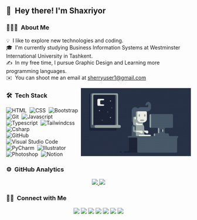 <h2>🖖 &nbsp;Hey there! I'm Shaxriyor</h2>

<!-- ## 👋 &nbsp;Hey there! I'm Shaxriyor -->

### 👨🏻‍💻 &nbsp;About Me

💡 &nbsp;I like to explore new technologies and coding.\
🎓 &nbsp;I'm currently studying Business Information Systems at Westminster International University in Tashkent.\
✍️ &nbsp;In my free time, I pursue Graphic Design and Learning more programming languages.\
✉️ &nbsp;You can shoot me an email at sherryuser1@gmail.com

<img alt="Night Coding" src="https://raw.githubusercontent.com/AVS1508/AVS1508/master/assets/Night-Coding.gif" align="right"/>

### 🛠 &nbsp;Tech Stack

![HTML](https://img.shields.io/badge/-HTML-05122A?style=flat&logo=HTML5)&nbsp;
![CSS](https://img.shields.io/badge/-CSS-05122A?style=flat&logo=CSS3&logoColor=1572B6)&nbsp;
![Bootstrap](https://img.shields.io/badge/-Bootstrap-05122A?style=flat&logo=bootstrap&logoColor=563D7C)&nbsp;
![Git](https://img.shields.io/badge/-Git-05122A?style=flat&logo=git)&nbsp;
![Javascript](https://img.shields.io/badge/-JavaScript-05122A?style=flat&logo=javascript)&nbsp;
![Typescript](https://img.shields.io/badge/-TypeScript-05122A?style=flat&logo=typescript)&nbsp;
![Tailwindcss](https://img.shields.io/badge/-Tailwind%20CSS-05122A?style=flat&logo=tailwindcss)&nbsp;
![Csharp](https://img.shields.io/badge/-C%20Sharp-05122A?style=flat&logo=csharp)\
![GitHub](https://img.shields.io/badge/-GitHub-05122A?style=flat&logo=github)&nbsp;
![Visual Studio Code](https://img.shields.io/badge/-Visual%20Studio%20Code-05122A?style=flat&logo=visual-studio-code&logoColor=007ACC)&nbsp;
![PyCharm](https://img.shields.io/badge/-PyCharm-05122A?style=flat&logo=pycharm&logoColor=007ACC)&nbsp;
![Illustrator](https://img.shields.io/badge/-Illustrator-05122A?style=flat&logo=adobe-illustrator)&nbsp;
![Photoshop](https://img.shields.io/badge/-Photoshop-05122A?style=flat&logo=adobe-photoshop)&nbsp;
![Notion](https://img.shields.io/badge/-Notion-05122A?style=flat&logo=notion)

### ⚙️ &nbsp;GitHub Analytics

<p align="center">
<a href="https://github.com/sherryuser">
  <img height="180em" src="https://github-readme-stats-eight-theta.vercel.app/api?username=sherryuser&show_icons=true&theme=algolia&include_all_commits=true&count_private=true"/>
  <img height="180em" src="https://github-readme-stats-eight-theta.vercel.app/api/top-langs/?username=sherryuser&layout=compact&langs_count=8&theme=algolia"/>
</a>
</p>

### 🤝🏻 &nbsp;Connect with Me

<p align="center">
<a href="https://www.shaxriyor.me"><img src="https://img.shields.io/badge/-shaxriyor.me-3423A6?style=flat&logo=Google-Chrome&logoColor=white"/></a>
<a href="https://instagram.com/sherryuser"><img src="https://img.shields.io/badge/-@sherryuser-E4405F?style=flat&logo=Instagram&logoColor=white"/></a>
<a href="https://facebook.com/sherryuser7"><img src="https://img.shields.io/badge/-@sherryuser7-1877F2?style=flat&logo=Facebook&logoColor=white"/></a>
<a href="https://www.t.me/sherryuser"><img src="https://img.shields.io/badge/-@sherryuser-3DA4E3?style=flat&logo=Telegram&logoColor=white"/></a>
<a href="https://www.twitter.com/sherryuser"><img src="https://img.shields.io/badge/-@sherryuser-1769FF?style=flat&logo=Twitter&logoColor=white"/></a>
<a href="https://linkedin.com/in/sherryuser"><img src="https://img.shields.io/badge/-Shaxriyor%20Ergashev-0077B5?style=flat&logo=Linkedin&logoColor=white"/></a>
<a href="mailto:sherryuser1@gmail.com"><img src="https://img.shields.io/badge/-sherryuser1@gmail.com-D14836?style=flat&logo=Gmail&logoColor=white"/></a>
</p>
